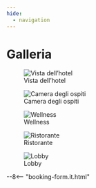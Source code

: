 ```yaml
---
hide:
  - navigation
---
```


# **Galleria**

<div class="gallery">

<figure>
  <img src="https://placehold.co/400" alt="Vista dell’hotel">
  <figcaption>Vista dell’hotel</figcaption>
</figure>

<figure>
  <img src="https://placehold.co/400" alt="Camera degli ospiti">
  <figcaption>Camera degli ospiti</figcaption>
</figure>

<figure>
  <img src="https://placehold.co/400" alt="Wellness">
  <figcaption>Wellness</figcaption>
</figure>

<figure>
  <img src="https://placehold.co/400" alt="Ristorante">
  <figcaption>Ristorante</figcaption>
</figure>

<figure>
  <img src="https://placehold.co/400" alt="Lobby">
  <figcaption>Lobby</figcaption>
</figure>

</div>

--8<-- "booking-form.it.html"